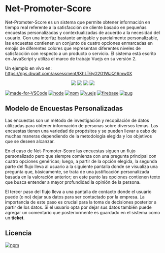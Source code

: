 # Net-Promoter-Score

Net-Promoter-Score es un sistema que permite obtener información en tiempo real referente a la satisfacción de cliente basado en pequeñas encuestas personalizadas y contextualizadas de acuerdo a la necesidad del usuario. Con una interfáz bastante amigable y parcialmente personalizable, las encuestas contienen un conjunto de cuatro opciones enmarcadas en emojis de diferentes colores que representan diferentes niveles de satisfacción con respecto a un producto o servicio. El sistema está escrito en JavaScript y utiliza el marco de trabajo Vuejs en su versión 2.

Un ejemplo en vivo en: https://nps.diwait.com/assessment/lXhLT6yG2G1WJQ16mw0X

<p align="center">
  <img src="https://nps.diwait.com/static/faces/very-good.png"/>
  <img src="https://nps.diwait.com/static/faces/good.png"/>
  <img src="https://nps.diwait.com/static/faces/bad.png"/>
  <img src="https://nps.diwait.com/static/faces/very-bad.png"/>
</p>

[![made-for-VSCode](https://img.shields.io/badge/Made%20for-VSCode-1f425f.svg)](https://code.visualstudio.com/)
[![node](https://img.shields.io/badge/node-6.11-brightgreen.svg)](https://nodejs.org/es/)
[![npm](https://img.shields.io/badge/npm-3.10-blue.svg)](https://www.npmjs.com/)
[![vuejs](https://img.shields.io/badge/vuejs-2.5-green.svg)](https://vuejs.org/)
[![firebase](https://img.shields.io/badge/Powered%20by-firebase-yellow.svg)](https://firebase.google.com/?hl=es-419)
[![pug](https://img.shields.io/badge/pug-2.0-red.svg)](https://pugjs.org/)

## Modelo de Encuestas Personalizadas

Las encuestas son un método de investigación y recopilación de datos utilizadas para obtener información de personas sobre diversos temas. Las encuestas tienen una variedad de propósitos y se pueden llevar a cabo de muchas maneras dependiendo de la metodología elegida y los objetivos que se deseen alcanzar.

En el caso de Net-Promoter-Score las encuestas siguen un flujo personalizado pero que siempre comienza con una pregunta principal con cuatro opciones genéricas; luego, a partir de la opción elegida, la segunda parte del flujo lleva al usuario a la siguiente pantalla donde se visualiza una pregunta que, básicamente, se trata de una justificación personalizada basada en la valoración anterior; en este punto las opciones contienen texto que busca entender a mayor profundidad la opinión de la persona.

El tercer paso del flujo lleva a una pantalla de contacto donde el usuario puede (o no) dejar sus datos para ser contactado por la empresa. La importancia de este paso es crucial para la toma de decisiones posterior a partir de los datos. Si el usuario opta por dejar sus datos también puede agregar un comentario que posteriormente es guardado en el sistema como un **ticket**.

## Licencia

[![npm](https://img.shields.io/npm/l/express.svg)](https://www.npmjs.com/)
